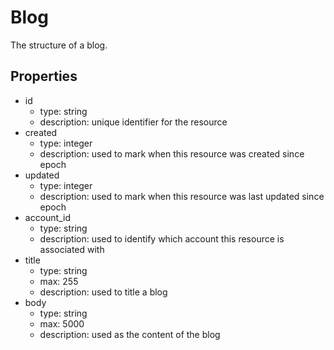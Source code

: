# Blog
The structure of a blog.

## Properties
- id
  - type: string
  - description: unique identifier for the resource
- created
  - type: integer
  - description: used to mark when this resource was created since epoch
- updated
  - type: integer
  - description: used to mark when this resource was last updated since epoch
- account_id
  - type: string
  - description: used to identify which account this resource is associated
    with
- title
  - type: string
  - max: 255
  - description: used to title a blog
- body
  - type: string
  - max: 5000
  - description: used as the content of the blog
